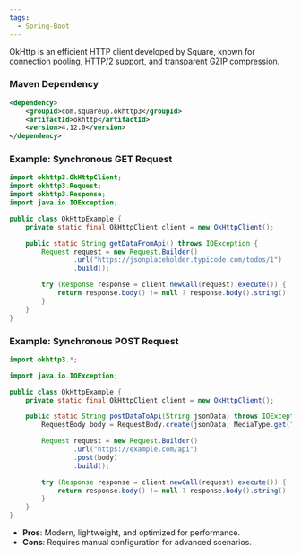 ```yaml
---
tags:
  - Spring-Boot
---
```

OkHttp is an efficient HTTP client developed by Square, known for connection pooling, HTTP/2 support, and transparent GZIP compression.

### Maven Dependency

```xml
<dependency>
    <groupId>com.squareup.okhttp3</groupId>
    <artifactId>okhttp</artifactId>
    <version>4.12.0</version>
</dependency>
```

### Example: Synchronous GET Request

```Java
import okhttp3.OkHttpClient;
import okhttp3.Request;
import okhttp3.Response;
import java.io.IOException;

public class OkHttpExample {
    private static final OkHttpClient client = new OkHttpClient();

    public static String getDataFromApi() throws IOException {
        Request request = new Request.Builder()
                .url("https://jsonplaceholder.typicode.com/todos/1")
                .build();

        try (Response response = client.newCall(request).execute()) {
            return response.body() != null ? response.body().string() : null;
        }
    }
}
```

### Example: Synchronous POST Request

```Java
import okhttp3.*;

import java.io.IOException;

public class OkHttpExample {
    private static final OkHttpClient client = new OkHttpClient();

    public static String postDataToApi(String jsonData) throws IOException {
        RequestBody body = RequestBody.create(jsonData, MediaType.get("application/json"));

        Request request = new Request.Builder()
                .url("https://example.com/api")
                .post(body)
                .build();

        try (Response response = client.newCall(request).execute()) {
            return response.body() != null ? response.body().string() : null;
        }
    }
}
```

- **Pros**: Modern, lightweight, and optimized for performance.
- **Cons**: Requires manual configuration for advanced scenarios.